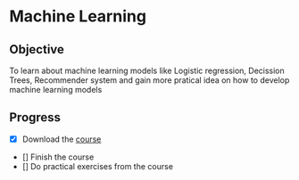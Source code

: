 # Machine Learning

## Objective 
To learn about machine learning models like Logistic regression, Decission Trees, Recommender system and gain more pratical idea on how to develop machine learning models 

## Progress
- [x] Download the [course](https://www.coursera.org/specializations/machine-learning-introduction?action=enroll)
- [] Finish the course
- [] Do practical exercises from the course
